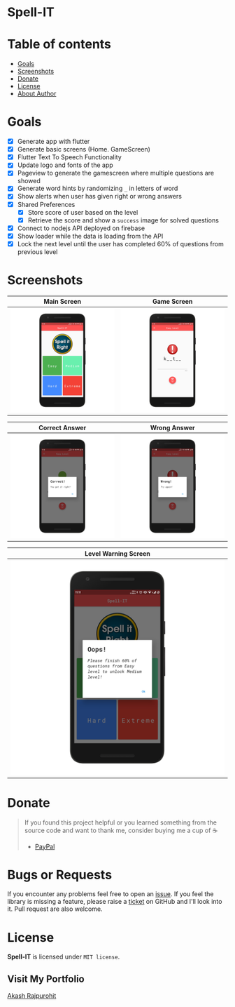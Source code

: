 # Spell-IT

# Table of contents
  * [Goals](#goals)
  * [Screenshots](#screenshots)
  * [Donate](#donate)
  * [License](#license)
  * [About Author](#visit-my-portfolio)

# Goals
* [x] Generate app with flutter
* [x] Generate basic screens (Home. GameScreen)
* [x] Flutter Text To Speech Functionality
* [x] Update logo and fonts of the app
* [x] Pageview to generate the gamescreen where multiple questions are showed
* [x] Generate word hints by randomizing `_` in letters of word
* [x] Show alerts when user has given right or wrong answers
* [x] Shared Preferences
  * [x] Store score of user based on the level
  * [x] Retrieve the score and show a `success` image for solved questions
* [x] Connect to nodejs API deployed on firebase
* [x] Show loader while the data is loading from the API
* [x] Lock the next level until the user has completed 60% of questions from previous level

# Screenshots
Main Screen                |  Game Screen
:-------------------------:|:-------------------------:
![Main Screen](./mockups/main.png)  |  ![Game Screen](./mockups/game_screen.png)

   Correct Answer                             |   Wrong Answer                            
:--------------------------------------------:|:------------------------------------------:
![Main Screen](./mockups/correct_answer.png)  | ![Game Screen](./mockups/wrong_answer.png)

Level Warning Screen                         |
:-------------------------------------------:|
![Level Warning](./mockups/level_warning.png)|

# Donate
> If you found this project helpful or you learned something from the source code and want to thank me, consider buying me a cup of :coffee:
>
> - [PayPal](https://www.paypal.me/RajpurohitAkash/)

# Bugs or Requests

If you encounter any problems feel free to open an [issue](https://github.com/AkashRajpurohit/Spell-IT/issues/new?template=bug_report.md). If you feel the library is missing a feature, please raise a [ticket](https://github.com/AkashRajpurohit/Spell-IT/issues/new?template=feature_request.md) on GitHub and I'll look into it. Pull request are also welcome.

# License

**Spell-IT** is licensed under `MIT license`.

## Visit My Portfolio
[Akash Rajpurohit](https://akashrajpurohit.cf)
